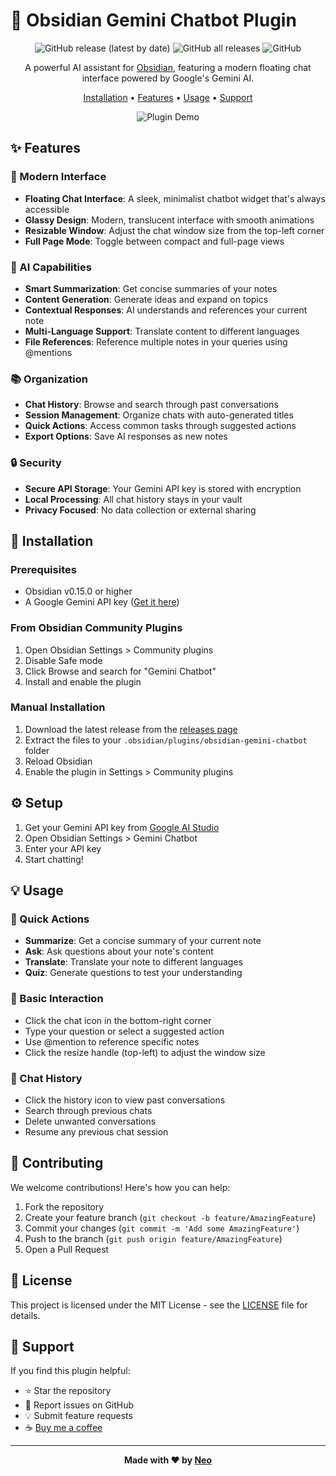 # 🤖 Obsidian Gemini Chatbot Plugin

<div align="center">

![GitHub release (latest by date)](https://img.shields.io/github/v/release/tharushkadinujaya05/obsiai)
![GitHub all releases](https://img.shields.io/github/downloads/tharushkadinujaya05/obsiai/total)
![GitHub](https://img.shields.io/github/license/tharushkadinujaya05/obsiai)

A powerful AI assistant for [Obsidian](https://obsidian.md), featuring a modern floating chat interface powered by Google's Gemini AI.

[Installation](#-installation) • [Features](#-features) • [Usage](#-usage) • [Support](#-support)

![Plugin Demo](https://raw.githubusercontent.com/tharushkadinujaya05/obsidian-gemini-chatbot/main/demo.gif)

</div>

## ✨ Features

### 🎨 Modern Interface
- **Floating Chat Interface**: A sleek, minimalist chatbot widget that's always accessible
- **Glassy Design**: Modern, translucent interface with smooth animations
- **Resizable Window**: Adjust the chat window size from the top-left corner
- **Full Page Mode**: Toggle between compact and full-page views

### 🧠 AI Capabilities
- **Smart Summarization**: Get concise summaries of your notes
- **Content Generation**: Generate ideas and expand on topics
- **Contextual Responses**: AI understands and references your current note
- **Multi-Language Support**: Translate content to different languages
- **File References**: Reference multiple notes in your queries using @mentions

### 📚 Organization
- **Chat History**: Browse and search through past conversations
- **Session Management**: Organize chats with auto-generated titles
- **Quick Actions**: Access common tasks through suggested actions
- **Export Options**: Save AI responses as new notes

### 🔒 Security
- **Secure API Storage**: Your Gemini API key is stored with encryption
- **Local Processing**: All chat history stays in your vault
- **Privacy Focused**: No data collection or external sharing

## 🚀 Installation

### Prerequisites
- Obsidian v0.15.0 or higher
- A Google Gemini API key ([Get it here](https://makersuite.google.com/app/apikey))

### From Obsidian Community Plugins
1. Open Obsidian Settings > Community plugins
2. Disable Safe mode
3. Click Browse and search for "Gemini Chatbot"
4. Install and enable the plugin

### Manual Installation
1. Download the latest release from the [releases page](https://github.com/tharushkadinujaya05/obsidian-gemini-chatbot/releases)
2. Extract the files to your `.obsidian/plugins/obsidian-gemini-chatbot` folder
3. Reload Obsidian
4. Enable the plugin in Settings > Community plugins

## ⚙️ Setup
1. Get your Gemini API key from [Google AI Studio](https://makersuite.google.com/app/apikey)
2. Open Obsidian Settings > Gemini Chatbot
3. Enter your API key
4. Start chatting!

## 💡 Usage

### 🎯 Quick Actions
- **Summarize**: Get a concise summary of your current note
- **Ask**: Ask questions about your note's content
- **Translate**: Translate your note to different languages
- **Quiz**: Generate questions to test your understanding

### 💬 Basic Interaction
- Click the chat icon in the bottom-right corner
- Type your question or select a suggested action
- Use @mention to reference specific notes
- Click the resize handle (top-left) to adjust the window size

### 📜 Chat History
- Click the history icon to view past conversations
- Search through previous chats
- Delete unwanted conversations
- Resume any previous chat session

## 🤝 Contributing

We welcome contributions! Here's how you can help:

1. Fork the repository
2. Create your feature branch (`git checkout -b feature/AmazingFeature`)
3. Commit your changes (`git commit -m 'Add some AmazingFeature'`)
4. Push to the branch (`git push origin feature/AmazingFeature`)
5. Open a Pull Request

## 📄 License

This project is licensed under the MIT License - see the [LICENSE](LICENSE) file for details.

## 💖 Support

If you find this plugin helpful:

- ⭐ Star the repository
- 🐛 Report issues on GitHub
- 💡 Submit feature requests
- ☕ [Buy me a coffee](https://buymeacoffee.com/neo_3xd)

---

<div align="center">

**Made with ❤️ by [Neo](https://github.com/tharushkadinujaya05)**

</div>